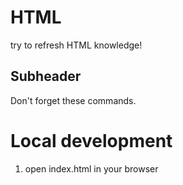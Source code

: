 # HTML
try to refresh HTML knowledge!

## Subheader

Don't forget these commands.

# Local development

1. open index.html in your browser
